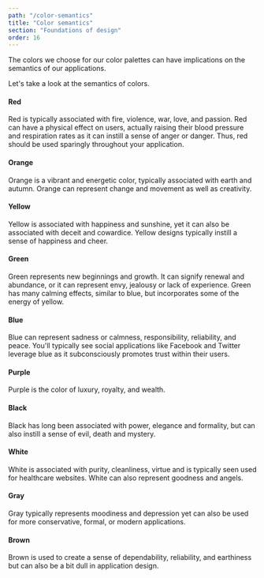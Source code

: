 ```yaml
---
path: "/color-semantics"
title: "Color semantics"
section: "Foundations of design"
order: 16
---
```


The colors we choose for our color palettes can have implications on the semantics of our applications.

Let's take a look at the semantics of colors.

#### Red

Red is typically associated with fire, violence, war, love, and passion. Red can have a physical effect on users, actually raising their blood pressure and respiration rates as it can instill a sense of anger or danger. Thus, red should be used sparingly throughout your application.

#### Orange

Orange is a vibrant and energetic color, typically associated with earth and autumn. Orange can represent change and movement as well as creativity.

#### Yellow

Yellow is associated with happiness and sunshine, yet it can also be associated with deceit and cowardice. Yellow designs typically instill a sense of happiness and cheer.

#### Green

Green represents new beginnings and growth. It can signify renewal and abundance, or it can represent envy, jealousy or lack of experience. Green has many calming effects, similar to blue, but incorporates some of the energy of yellow.

#### Blue

Blue can represent sadness or calmness, responsibility, reliability, and peace. You'll typically see social applications like Facebook and Twitter leverage blue as it subconsciously promotes trust within their users.

#### Purple

Purple is the color of luxury, royalty, and wealth.

#### Black

Black has long been associated with power, elegance and formality, but can also instill a sense of evil, death and mystery.

#### White

White is associated with purity, cleanliness, virtue and is typically seen used for healthcare websites. White can also represent goodness and angels.

#### Gray

Gray typically represents moodiness and depression yet can also be used for more conservative, formal, or modern applications.

#### Brown

Brown is used to create a sense of dependability, reliability, and earthiness but can also be a bit dull in application design.

